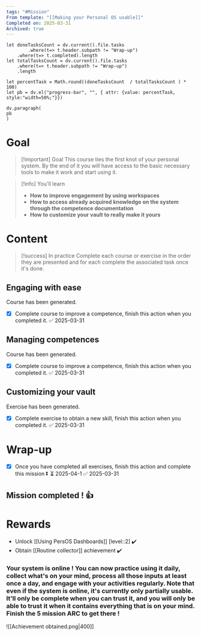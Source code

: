 ```yaml
---
tags: "#Mission"
From template: "[[Making your Personal OS usable]]"
Completed on: 2025-03-31
Archived: true
---
```



```dataviewjs
let doneTasksCount = dv.current().file.tasks
		.where(t=> t.header.subpath != "Wrap-up")
	.where(t=> t.completed).length 
let totalTasksCount = dv.current().file.tasks
	.where(t=> t.header.subpath != "Wrap-up")
	.length

let percentTask = Math.round((doneTasksCount  / totalTasksCount ) * 100)  
let pb = dv.el("progress-bar", "", { attr: {value: percentTask, style:"width=50%;"}})

dv.paragraph(  
pb
) 
```
# Goal 

> [!important] Goal
>  This course ties the first knot of your personal system. By the end of it you will have access to the basic necessary tools to make it work and start using it.

> [!info] You'll learn
> - **How to improve engagement by using workspaces**
> - **How to access already acquired knowledge on the system through the competence documentation**
> - **How to customize your vault to really make it yours**
# Content 

> [!success] In practice
> Complete each course or exercise in the order they are presented and for each complete the associated task once it's done. 
## Engaging with ease

Course has been generated.
- [x] Complete course to improve a competence, finish this action when you completed it. ✅ 2025-03-31
## Managing competences

Course has been generated.
- [x] Complete course to improve a competence, finish this action when you completed it. ✅ 2025-03-31
## Customizing your vault

Exercise has been generated.
- [x] Complete exercise to obtain a new skill, finish this action when you completed it. ✅ 2025-03-31
# Wrap-up

- [x] Once you have completed all exercises, finish this action and complete this mission ⏬ ⏳ 2025-04-1 ✅ 2025-03-31

## Mission completed ! 👍 

# Rewards

- Unlock [[Using PersOS Dashboards]] [level::2] ✔️
- Obtain [[Routine collector]] achievement ✔️

### Your system is online ! You can now practice using it daily, collect what's on your mind, process all those inputs at least once a day, and engage with your activities regularly. Note that even if the system is online, it's currently only partially usable. It'll only be complete when you can trust it, and you will only be able to trust it when it contains everything that is on your mind. Finish the 5 mission ARC to get there ! 

![[Achievement obtained.png|400]]

